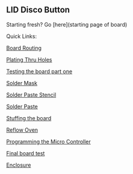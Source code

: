 LID Disco Button
----
Starting fresh? Go [here](starting page of board)

Quick Links:

[Board Routing](https://github.com/psu-epl/lid-button/wiki/Board-Routing)

[Plating Thru Holes](https://github.com/psu-epl/lid-button/wiki/Plating-Thru-Holes)

[Testing the board part one](https://github.com/psu-epl/lid-button/wiki/Testing-the-board)

[Solder Mask](https://github.com/psu-epl/psu-epl.github.com/wiki/Solder-Masks-for-your-PCB)

[Solder Paste Stencil](https://github.com/psu-epl/lid-button/wiki/Solder-Mask)

[Solder Paste](https://github.com/psu-epl/lid-button/wiki/Solder-Paste-Prep)

[Stuffing the board](https://github.com/psu-epl/lid-button/wiki/Stuffing-the-Board)

[Reflow Oven](https://github.com/psu-epl/lid-button/wiki/Reflow)

[Programming the Micro Controller](https://github.com/psu-epl/lid-button/wiki/Coding-the-Board)

[Final board test](url)

[Enclosure](https://github.com/psu-epl/lid-button/wiki/Enclosure)
